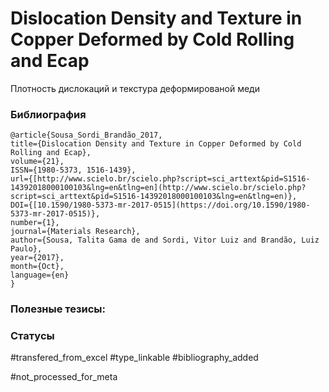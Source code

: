 # Dislocation Density and Texture in Copper Deformed by Cold Rolling and Ecap

Плотность дислокаций и текстура деформированой меди

### Библиография
```
@article{Sousa_Sordi_Brandão_2017,
title={Dislocation Density and Texture in Copper Deformed by Cold Rolling and Ecap},
volume={21},
ISSN={1980-5373, 1516-1439},
url={[http://www.scielo.br/scielo.php?script=sci_arttext&pid=S1516-14392018000100103&lng=en&tlng=en](http://www.scielo.br/scielo.php?script=sci_arttext&pid=S1516-14392018000100103&lng=en&tlng=en)},
DOI={[10.1590/1980-5373-mr-2017-0515](https://doi.org/10.1590/1980-5373-mr-2017-0515)},
number={1},
journal={Materials Research},
author={Sousa, Talita Gama de and Sordi, Vitor Luiz and Brandão, Luiz Paulo},
year={2017},
month={Oct},
language={en}
}
```

### Полезные тезисы:

### Статусы
#transfered_from_excel 
#type_linkable 
#bibliography_added

#not_processed_for_meta
